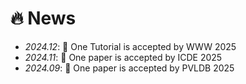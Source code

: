 # 🔥 News
<!-- - *2025.01*: I will serve as an Area Chair (ADS) and PC member (Research) of SIGKDD 2025
- *2024.12*: I will serve as a PC member of ICML 2025
- *2024.12*: 🎉 Two papers are accepted by AAAI 2025 -->
- *2024.12*: 🎉 One Tutorial is accepted by WWW 2025
- *2024.11*: 🎉 One paper is accepted by ICDE 2025
- *2024.09*: 🎉 One paper is accepted by PVLDB 2025
